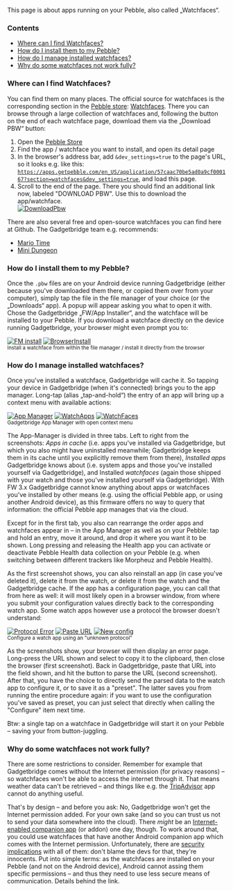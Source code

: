 This page is about apps running on your Pebble, also called „Watchfaces“.

### Contents
* [Where can I find Watchfaces?](#where-can-i-find-watchfaces)
* [How do I install them to my Pebble?](#how-do-i-install-them-to-my-pebble)
* [How do I manage installed watchfaces?](#how-do-i-manage-installed-watchfaces)
* [Why do some watchfaces not work fully?](#why-do-some-watchfaces-not-work-fully)

### Where can I find Watchfaces?
You can find them on many places. The official source for watchfaces is the corresponding section in the [Pebble store][1]: [Watchfaces](https://apps.getpebble.com/en_US/watchfaces?dev_settings=true). There you can browse through a large collection of watchfaces and, following the button on the end of each watchface page, download them via the „Download PBW“ button:

1. Open the [Pebble Store][1]
1. Find the app / watchface you want to install, and open its detail page
1. In the browser's address bar, add `&dev_settings=true` to the page's URL, so it looks e.g. like this: [`https://apps.getpebble.com/en_US/application/57caac70be5ad0a9cf000167?section=watchfaces&dev_settings=true`](https://apps.getpebble.com/en_US/application/57caac70be5ad0a9cf000167?section=watchfaces&dev_settings=true), and load this page.
1. Scroll to the end of the page. There you should find an additional link now, labeled "DOWNLOAD PBW". Use this to download the app/watchface.  
[![DownloadPbw][2]][3]

There are also several free and open-source watchfaces you can find here at Github. The Gadgetbridge team e.g. recommends:

* [Mario Time](https://github.com/ClusterM/pebble-mario)
* [Mini Dungeon](https://github.com/Torivon/MiniDungeon)

### How do I install them to my Pebble?
Once the `.pbw` files are on your Android device running Gadgetbridge (either because you've downloaded them there, or copied them over from your computer), simply tap the file in the file manager of your choice (or the „Downloads“ app). A popup will appear asking you what to open it with. Chose the Gadgetbridge „FW/App Installer“, and the watchface will be installed to your Pebble. If you download a watchface directly on the device running Gadgetbridge, your browser might even prompt you to:

[![FM install](http://i.imgur.com/7ulfoS8t.png)](http://i.imgur.com/7ulfoS8.png) [![BrowserInstall](https://i.imgur.com/vN00enQm.png)](https://i.imgur.com/vN00enQ.png)  
<sup>Install a watchface from within the file manager / install it directly from the browser</sup>

### How do I manage installed watchfaces?
Once you've installed a watchface, Gadgetbridge will cache it. So tapping your device in Gadgetbridge (when it's connected) brings you to the app manager. Long-tap (alias „tap-and-hold“) the entry of an app will bring up a context menu with available actions:

[![App Manager](https://i.imgur.com/3473hE9m.png)](https://i.imgur.com/3473hE9.png) [![WatchApps](https://i.imgur.com/gvsRaKlm.png)](https://i.imgur.com/gvsRaKl.png) [![WatchFaces](https://i.imgur.com/nHsGLcsm.png)](https://i.imgur.com/nHsGLcs.png)  
<sup>Gadgetbridge App Manager with open context menu</sup>

The App-Manager is divided in three tabs. Left to right from the screenshots: _Apps in cache_ (i.e. apps you've installed via Gadgetbridge, but which you also might have uninstalled meanwhile; Gadgetbridge keeps them in its cache until you explicitly remove them from there), _Installed apps_ Gadgetbridge knows about (i.e. system apps and those you've installed yourself via Gadgetbridge), and Installed _watchfaces_ (again those shipped with your watch and those you've installed yourself via Gadgetbridge). With FW 3.x Gadgetbridge cannot know anything about apps or watchfaces you've installed by other means (e.g. using the official Pebble app, or using another Android device), as this firmware offers no way to query that information: the official Pebble app manages that via the cloud.

Except for in the first tab, you also can rearrange the order apps and watchfaces appear in – in the App Manager as well as on your Pebble: tap and hold an entry, move it around, and drop it where you want it to be shown. Long pressing and releasing the Health app you can activate or deactivate Pebble Health data collection on your Pebble (e.g. when switching between different trackers like Morpheuz and Pebble Health).

As the first screenshot shows, you can also reinstall an app (in case you've deleted it), delete it from the watch, or delete it from the watch and the Gadgetbridge cache. If the app has a configuration page, you can call that from here as well: it will most likely open in a browser window, from where you submit your configuration values directly back to the corresponding watch app. Some watch apps however use a protocol the browser doesn't understand:

[![Protocol Error](https://i.imgur.com/V8tZVlMm.png)](https://i.imgur.com/V8tZVlM.png) [![Paste URL](https://i.imgur.com/pF1zM5hm.png)](https://i.imgur.com/pF1zM5h.png) [![New config](https://i.imgur.com/0fDYRsAm.png)](https://i.imgur.com/0fDYRsA.png)  
<sup>Configure a watch app using an "unknown protocol"</sup>

As the screenshots show, your browser will then display an error page. Long-press the URL shown and select to copy it to the clipboard, then close the browser (first screenshot). Back in Gadgetbridge, paste that URL into the field shown, and hit the button to parse the URL (second screenshot). After that, you have the choice to directly send the parsed data to the watch app to configure it, or to save it as a "preset". The latter saves you from running the entire procedure again: if you want to use the configuration you've saved as preset, you can just select that directly when calling the "Configure" item next time.

Btw: a single tap on a watchface in Gadgetbridge will start it on your Pebble – saving your from button-juggling.


### Why do some watchfaces not work fully?
There are some restrictions to consider. Remember for example that Gadgetbridge comes without the Internet permission (for privacy reasons) – so watchfaces won't be able to access the internet through it. That means weather data can't be retrieved – and things like e.g. the [TripAdvisor](https://apps.getpebble.com/de_DE/application/5509b04684ad023da7000030?dev_settings=true&hardware=basalt&is_browser=true&platform=android&query=&section=watchapps) app cannot do anything useful.

That's by design – and before you ask: No, Gadgetbridge won't get the Internet permission added. For your own sake (and so you can trust us not to send your data somewhere into the cloud). There *might* be an [Internet-enabled companion app](https://github.com/Freeyourgadget/Gadgetbridge/issues/302) (or addon) one day, though. To work around that, you could use watchfaces that have another Android companion app which comes with the Internet permission. Unfortunately, there are [security implications](https://github.com/Freeyourgadget/Gadgetbridge/issues/302#issuecomment-219211974) with all of them: don't blame the devs for that, they're innocents. Put into simple terms: as the watchfaces are installed on your Pebble (and not on the Android device), Android cannot assing them specific permissions – and thus they need to use less secure means of communication. Details behind the link.


[1]: https://apps.getpebble.com/ "Pebble Store"
[2]: https://i.imgur.com/CVw5FhOm.png
[3]: https://i.imgur.com/CVw5FhO.png
